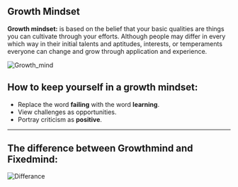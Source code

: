 ## Growth Mindset

 **Growth mindset:** is based on the belief that your basic qualities are things you can cultivate through your efforts. Although people may differ in every which way in their initial talents and aptitudes, interests, or temperaments everyone can change and grow through application and experience.

 ![Growth_mind](https://cdn.pixabay.com/photo/2017/11/12/02/00/reminding-2941337_960_720.jpg)

 ##  How to keep yourself in a growth mindset:

 * Replace the word **failing** with the word **learning**.
 * View challenges as opportunities.
 * Portray criticism as **positive**.
 ___

 ## The difference between Growthmind and Fixedmind:

 ![Differance](https://i2.wp.com/www.brainpickings.org/wp-content/uploads/2012/04/taschen_informationgraphics10.jpg?w=680&ssl=1)


